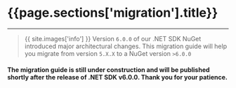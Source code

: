 <h1 id="{{page.sections['migration'].anchor}}">{{page.sections['migration'].title}}</h1>
<hr>

>{{ site.images['info'] }} Version `6.0.0` of our .NET SDK NuGet introduced major architectural changes. This migration guide will help you migrate from version `5.X.X` to a NuGet version `>6.0.0`

#### The migration guide is still under construction and will be published shortly after the release of .NET SDK v6.0.0. Thank you for your patience.
